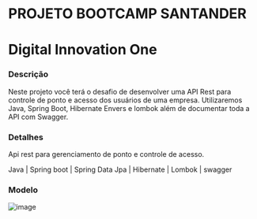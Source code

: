# PROJETO BOOTCAMP SANTANDER

# Digital Innovation One

### Descrição

Neste projeto você terá o desafio de desenvolver uma API Rest para  controle de ponto e acesso dos usuários de uma empresa. Utilizaremos  Java, Spring Boot, Hibernate Envers e lombok além de documentar toda a  API com Swagger.



### Detalhes

Api rest para gerenciamento de ponto e controle de acesso.

Java | Spring boot | Spring Data Jpa | Hibernate | Lombok | swagger



### Modelo


![image](https://user-images.githubusercontent.com/6122791/123674340-e3a4ae00-d817-11eb-8e50-4b95c0d0efc2.png)

